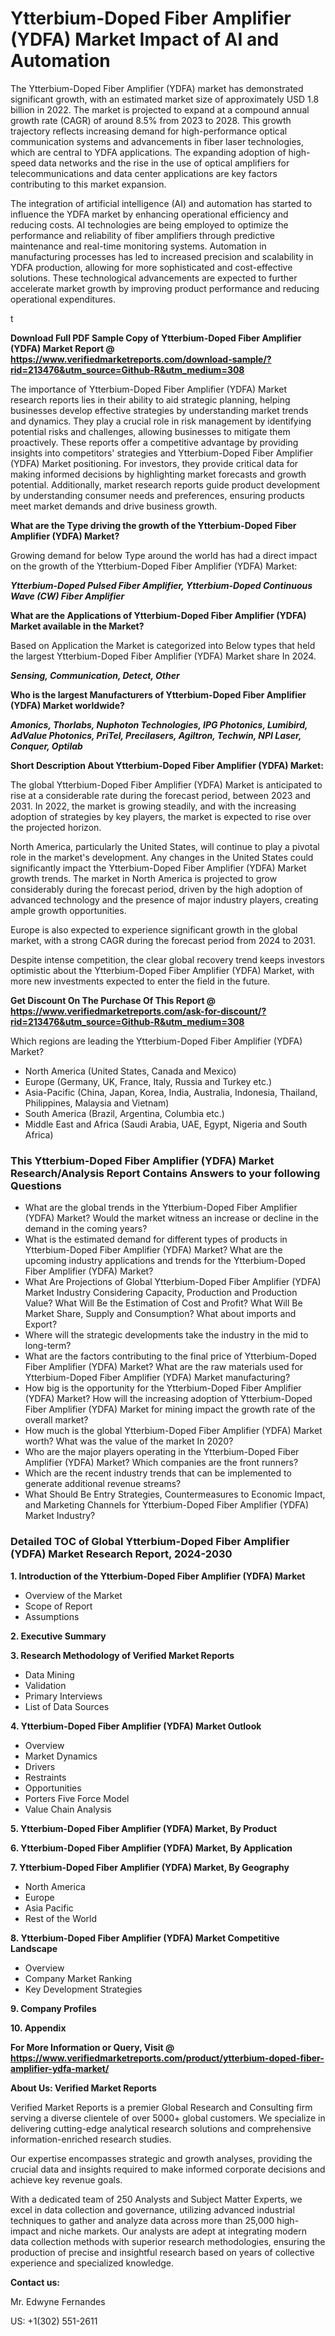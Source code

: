 <meta name="title" content="Global Ytterbium-Doped Fiber Amplifier (YDFA) Market Impact of AI and Automation"><meta name="description" content="The Ytterbium-Doped Fiber Amplifier (YDFA) market has demonstrated significant growth, with an estimated market size of approximately USD 1.8 billion in 2022. The mark"><meta name="title" content="Ytterbium-Doped Fiber Amplifier (YDFA) Market Size, Share, Scope, Trends, Growth, Opportunities, Analysis, Forecast"><h1>Ytterbium-Doped Fiber Amplifier (YDFA) Market Impact of AI and Automation</h1><p>The Ytterbium-Doped Fiber Amplifier (YDFA) market has demonstrated significant growth, with an estimated market size of approximately USD 1.8 billion in 2022. The market is projected to expand at a compound annual growth rate (CAGR) of around 8.5% from 2023 to 2028. This growth trajectory reflects increasing demand for high-performance optical communication systems and advancements in fiber laser technologies, which are central to YDFA applications. The expanding adoption of high-speed data networks and the rise in the use of optical amplifiers for telecommunications and data center applications are key factors contributing to this market expansion.</p><p>The integration of artificial intelligence (AI) and automation has started to influence the YDFA market by enhancing operational efficiency and reducing costs. AI technologies are being employed to optimize the performance and reliability of fiber amplifiers through predictive maintenance and real-time monitoring systems. Automation in manufacturing processes has led to increased precision and scalability in YDFA production, allowing for more sophisticated and cost-effective solutions. These technological advancements are expected to further accelerate market growth by improving product performance and reducing operational expenditures.</p>t</p><p id="" class=""><strong>Download Full PDF Sample Copy of Ytterbium-Doped Fiber Amplifier (YDFA) Market Report @ <a href="https://www.verifiedmarketreports.com/download-sample/?rid=213476&utm_source=Github-R&utm_medium=308" target="_blank">https://www.verifiedmarketreports.com/download-sample/?rid=213476&utm_source=Github-R&utm_medium=308</a></strong></p><p>The importance of&nbsp;Ytterbium-Doped Fiber Amplifier (YDFA) Market research reports lies in their ability to aid strategic planning, helping businesses develop effective strategies by understanding market trends and dynamics. They play a crucial role in risk management by identifying potential risks and challenges, allowing businesses to mitigate them proactively. These reports offer a competitive advantage by providing insights into competitors' strategies and Ytterbium-Doped Fiber Amplifier (YDFA) Market positioning. For investors, they provide critical data for making informed decisions by highlighting market forecasts and growth potential. Additionally, market research reports guide product development by understanding consumer needs and preferences, ensuring products meet market demands and drive business growth.</p><p><strong>What are the&nbsp;Type driving the growth of the Ytterbium-Doped Fiber Amplifier (YDFA) Market?</strong></p><p id="" class="">Growing demand for below Type around the world has had a direct impact on the growth of the Ytterbium-Doped Fiber Amplifier (YDFA) Market:</p><em><strong>Ytterbium-Doped Pulsed Fiber Amplifier, Ytterbium-Doped Continuous Wave (CW) Fiber Amplifier</strong></em></p><strong>What are the&nbsp;Applications&nbsp;of Ytterbium-Doped Fiber Amplifier (YDFA) Market available in the Market?</strong></p><p id="" class="">Based on Application the Market is categorized into Below types that held the largest Ytterbium-Doped Fiber Amplifier (YDFA) Market share In 2024.</p><em><strong>Sensing, Communication, Detect, Other</strong></em></p><strong>Who is the largest Manufacturers of Ytterbium-Doped Fiber Amplifier (YDFA) Market worldwide?</strong></p><p><em><strong>Amonics, Thorlabs, Nuphoton Technologies, IPG Photonics, Lumibird, AdValue Photonics, PriTel, Precilasers, Agiltron, Techwin, NPI Laser, Conquer, Optilab</strong></em></p><p id="" class=""><strong>Short Description About Ytterbium-Doped Fiber Amplifier (YDFA) Market:</strong></p><p>The global Ytterbium-Doped Fiber Amplifier (YDFA) Market is anticipated to rise at a considerable rate during the forecast period, between 2023 and 2031. In 2022, the market is growing steadily, and with the increasing adoption of strategies by key players, the market is expected to rise over the projected horizon.</p><p>North America, particularly the United States, will continue to play a pivotal role in the market's development. Any changes in the United States could significantly impact the Ytterbium-Doped Fiber Amplifier (YDFA) Market growth trends. The market in North America is projected to grow considerably during the forecast period, driven by the high adoption of advanced technology and the presence of major industry players, creating ample growth opportunities.</p><p>Europe is also expected to experience significant growth in the global market, with a strong CAGR during the forecast period from 2024 to 2031.</p><p>Despite intense competition, the clear global recovery trend keeps investors optimistic about the Ytterbium-Doped Fiber Amplifier (YDFA) Market, with more new investments expected to enter the field in the future.</p><p id="" class=""><strong>Get Discount On The Purchase Of This Report @ <a href="https://www.verifiedmarketreports.com/ask-for-discount/?rid=213476&utm_source=Github-R&utm_medium=308" target="_blank">https://www.verifiedmarketreports.com/ask-for-discount/?rid=213476&utm_source=Github-R&utm_medium=308</a></strong></p>Which regions are leading the Ytterbium-Doped Fiber Amplifier (YDFA) Market?</p><ul><li>North America (United States, Canada and Mexico)</li><li>Europe (Germany, UK, France, Italy, Russia and Turkey etc.)</li><li>Asia-Pacific (China, Japan, Korea, India, Australia, Indonesia, Thailand, Philippines, Malaysia and Vietnam)</li><li>South America (Brazil, Argentina, Columbia etc.)</li><li>Middle East and Africa (Saudi Arabia, UAE, Egypt, Nigeria and South Africa)</li></ul><h3 id="" class="">This Ytterbium-Doped Fiber Amplifier (YDFA) Market Research/Analysis Report Contains Answers to your following Questions</h3><ul><li>What are the global trends in the Ytterbium-Doped Fiber Amplifier (YDFA) Market? Would the market witness an increase or decline in the demand in the coming years?</li><li>What is the estimated demand for different types of products in Ytterbium-Doped Fiber Amplifier (YDFA) Market? What are the upcoming industry applications and trends for the Ytterbium-Doped Fiber Amplifier (YDFA) Market?</li><li>What Are Projections of Global Ytterbium-Doped Fiber Amplifier (YDFA) Market Industry Considering Capacity, Production and Production Value? What Will Be the Estimation of Cost and Profit? What Will Be Market Share, Supply and Consumption? What about imports and Export?</li><li>Where will the strategic developments take the industry in the mid to long-term?</li><li>What are the factors contributing to the final price of Ytterbium-Doped Fiber Amplifier (YDFA) Market? What are the raw materials used for Ytterbium-Doped Fiber Amplifier (YDFA) Market manufacturing?</li><li>How big is the opportunity for the Ytterbium-Doped Fiber Amplifier (YDFA) Market? How will the increasing adoption of Ytterbium-Doped Fiber Amplifier (YDFA) Market for mining impact the growth rate of the overall market?</li><li>How much is the global Ytterbium-Doped Fiber Amplifier (YDFA) Market worth? What was the value of the market In 2020?</li><li>Who are the major players operating in the Ytterbium-Doped Fiber Amplifier (YDFA) Market? Which companies are the front runners?</li><li>Which are the recent industry trends that can be implemented to generate additional revenue streams?</li><li>What Should Be Entry Strategies, Countermeasures to Economic Impact, and Marketing Channels for Ytterbium-Doped Fiber Amplifier (YDFA) Market Industry?</li></ul><h3 id="" class="">Detailed TOC of Global Ytterbium-Doped Fiber Amplifier (YDFA) Market Research Report, 2024-2030</h3><p id="" class=""><strong>1. Introduction of the Ytterbium-Doped Fiber Amplifier (YDFA) Market</strong></p><ul><li>Overview of the Market</li><li>Scope of Report</li><li>Assumptions</li></ul><p id="" class=""><strong>2. Executive Summary</strong></p><p id="" class=""><strong>3. Research Methodology of Verified Market Reports</strong></p><ul><li>Data Mining</li><li>Validation</li><li>Primary Interviews</li><li>List of Data Sources</li></ul><p id="" class=""><strong>4. Ytterbium-Doped Fiber Amplifier (YDFA) Market Outlook</strong></p><ul><li>Overview</li><li>Market Dynamics</li><li>Drivers</li><li>Restraints</li><li>Opportunities</li><li>Porters Five Force Model</li><li>Value Chain Analysis</li></ul><p id="" class=""><strong>5. Ytterbium-Doped Fiber Amplifier (YDFA) Market, By Product</strong></p><p id="" class=""><strong>6. Ytterbium-Doped Fiber Amplifier (YDFA) Market, By Application</strong></p><p id="" class=""><strong>7. Ytterbium-Doped Fiber Amplifier (YDFA) Market, By Geography</strong></p><ul><li>North America</li><li>Europe</li><li>Asia Pacific</li><li>Rest of the World</li></ul><p id="" class=""><strong>8. Ytterbium-Doped Fiber Amplifier (YDFA) Market Competitive Landscape</strong></p><ul><li>Overview</li><li>Company Market Ranking</li><li>Key Development Strategies</li></ul><p id="" class=""><strong>9. Company Profiles</strong></p><p id="" class=""><strong>10. Appendix</strong></p><p id="" class=""><strong>For More Information or Query, Visit @ <a href="https://www.verifiedmarketreports.com/product/ytterbium-doped-fiber-amplifier-ydfa-market/" target="_blank">https://www.verifiedmarketreports.com/product/ytterbium-doped-fiber-amplifier-ydfa-market/</a></strong></p><p id="" class=""><strong>About Us: Verified Market Reports</strong></p><p id="" class="">Verified Market Reports is a premier Global Research and Consulting firm serving a diverse clientele of over 5000+ global customers. We specialize in delivering cutting-edge analytical research solutions and comprehensive information-enriched research studies.</p><p id="" class="">Our expertise encompasses strategic and growth analyses, providing the crucial data and insights required to make informed corporate decisions and achieve key revenue goals.</p><p id="" class="">With a dedicated team of 250 Analysts and Subject Matter Experts, we excel in data collection and governance, utilizing advanced industrial techniques to gather and analyze data across more than 25,000 high-impact and niche markets. Our analysts are adept at integrating modern data collection methods with superior research methodologies, ensuring the production of precise and insightful research based on years of collective experience and specialized knowledge.</p><p id="" class=""><strong>Contact us:</strong></p><p id="" class="">Mr. Edwyne Fernandes</p><p id="" class="">US: +1(302) 551-2611</p>